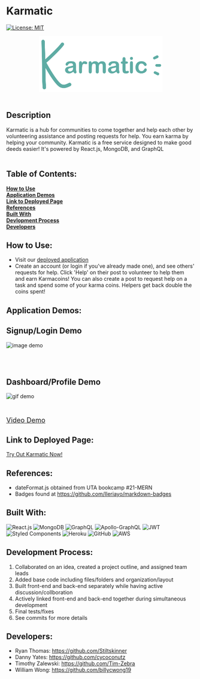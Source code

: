 # Karmatic

[![License: MIT](https://img.shields.io/badge/License-MIT-yellow.svg)](https://opensource.org/licenses/MIT)

<div align="center">
<img src="client/public/assets/images/logo_karmatic.png" alt="Logo" height="150">
</div>
<br>

## Description
Karmatic is a hub for communities to come together and help each other by volunteering assistance and posting requests for help. You earn karma by helping your community. Karmatic is a free service designed to make good deeds easier! It's powered by React.js, MongoDB, and GraphQL <br /> <br />


## Table of Contents:

  **[How to Use](#how-to-use)** <br />
  **[Application Demos](#application-demos)** <br />
  **[Link to Deployed Page](#link-to-deployed-page)** <br />
  **[References](#references)** <br />
  **[Built With](#built-with)** <br />
  **[Devlopment Process](#development-process)** <br />
  **[Developers](#developers)** <br />

## How to Use:
* Visit our [deployed application](https://serene-tor-70368.herokuapp.com/)  <br />
* Create an account (or login if you've already made one), and see others' requests for help. Click 'Help' on their post to volunteer to help them and earn Karmacoins! You can also create a post to request help on a task and spend some of your karma coins. Helpers get back double the coins spent!

## Application Demos:
<h2>Signup/Login Demo</h2>
<p><img src="./demos/.png" alt="image demo" width="800" height="auto"/></p> <br /><br />
<h2>Dashboard/Profile Demo</h2>
<p><img src="./demos/.gif" alt="gif demo" width="800" height="auto"/></p> <br />
<p><font size="4"><a href="">Video Demo</a></font></p>

## Link to Deployed Page:
[Try Out Karmatic Now!](https://serene-tor-70368.herokuapp.com/)

## References:
* dateFormat.js obtained from UTA bookcamp #21-MERN  <br />
* Badges found at https://github.com/Ileriayo/markdown-badges  <br />

## Built With:
 ![React.js](https://img.shields.io/badge/react-%2320232a.svg?style=for-the-badge&logo=react&logoColor=%2361DAFB)
 ![MongoDB](https://img.shields.io/badge/MongoDB-%234ea94b.svg?style=for-the-badge&logo=mongodb&logoColor=white)
 ![GraphQL](https://img.shields.io/badge/-GraphQL-E10098?style=for-the-badge&logo=graphql&logoColor=white)
 ![Apollo-GraphQL](https://img.shields.io/badge/-ApolloGraphQL-311C87?style=for-the-badge&logo=apollo-graphql)
 ![JWT](https://img.shields.io/badge/JWT-black?style=for-the-badge&logo=JSON%20web%20tokens)
 ![Styled Components](https://img.shields.io/badge/styled--components-DB7093?style=for-the-badge&logo=styled-components&logoColor=white)
 ![Heroku](https://img.shields.io/badge/heroku-%23430098.svg?style=for-the-badge&logo=heroku&logoColor=white)
 ![GitHub](https://img.shields.io/badge/github-%23121011.svg?style=for-the-badge&logo=github&logoColor=white)
 ![AWS](https://img.shields.io/badge/AWS-%23FF9900.svg?style=for-the-badge&logo=amazon-aws&logoColor=white)
 

## Development Process:
1. Collaborated on an idea, created a project outline, and assigned team leads <br />
2. Added base code including files/folders and organization/layout <br />
3. Built front-end and back-end separately while having active discussion/collboration <br />
4. Actively linked front-end and back-end together during simultaneous development <br />
5. Final tests/fixes <br />
6. See commits for more details

## Developers:
* Ryan Thomas: https://github.com/Stiltskinner <br />
* Danny Yates: https://github.com/cycoconutz <br />
* Timothy Zalewski: https://github.com/Tim-Zebra <br />
* William Wong: https://github.com/billycwong19